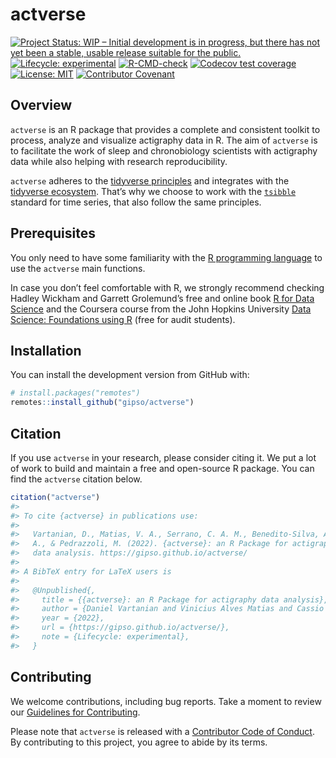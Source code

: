 
<!-- README.md is generated from README.Rmd. Please edit that file -->

# actverse

<!-- badges: start -->

[![Project Status: WIP – Initial development is in progress, but there
has not yet been a stable, usable release suitable for the
public.](https://www.repostatus.org/badges/latest/wip.svg)](https://www.repostatus.org/#wip)
[![Lifecycle:
experimental](https://img.shields.io/badge/lifecycle-experimental-orange.svg)](https://lifecycle.r-lib.org/articles/stages.html)
[![R-CMD-check](https://github.com/gipso/actverse/workflows/R-CMD-check/badge.svg)](https://github.com/gipso/actverse/actions)
[![Codecov test
coverage](https://codecov.io/gh/gipso/actverse/branch/main/graph/badge.svg)](https://app.codecov.io/gh/gipso/actverse?branch=main)
[![License:
MIT](https://img.shields.io/badge/license-MIT-green)](https://choosealicense.com/licenses/mit/)
[![Contributor
Covenant](https://img.shields.io/badge/Contributor%20Covenant-v2.0%20adopted-ff69b4.svg)](https://gipso.github.io/actverse/CODE_OF_CONDUCT.html)
<!-- badges: end -->

## Overview

`actverse` is an R package that provides a complete and consistent
toolkit to process, analyze and visualize actigraphy data in R. The aim
of `actverse` is to facilitate the work of sleep and chronobiology
scientists with actigraphy data while also helping with research
reproducibility.

`actverse` adheres to the [tidyverse
principles](https://tidyverse.tidyverse.org/articles/manifesto.html) and
integrates with the [tidyverse ecosystem](https://www.tidyverse.org/).
That’s why we choose to work with the
[`tsibble`](https://tsibble.tidyverts.org/index.html) standard for time
series, that also follow the same principles.

## Prerequisites

You only need to have some familiarity with the [R programming
language](https://www.r-project.org/) to use the `actverse` main
functions.

In case you don’t feel comfortable with R, we strongly recommend
checking Hadley Wickham and Garrett Grolemund’s free and online book [R
for Data Science](https://r4ds.had.co.nz/) and the Coursera course from
the John Hopkins University [Data Science: Foundations using
R](https://www.coursera.org/specializations/data-science-foundations-r)
(free for audit students).

## Installation

You can install the development version from GitHub with:

``` r
# install.packages("remotes")
remotes::install_github("gipso/actverse")
```

## Citation

If you use `actverse` in your research, please consider citing it. We
put a lot of work to build and maintain a free and open-source R
package. You can find the `actverse` citation below.

``` r
citation("actverse")
#> 
#> To cite {actverse} in publications use:
#> 
#>   Vartanian, D., Matias, V. A., Serrano, C. A. M., Benedito-Silva, A.
#>   A., & Pedrazzoli, M. (2022). {actverse}: an R Package for actigraphy
#>   data analysis. https://gipso.github.io/actverse/
#> 
#> A BibTeX entry for LaTeX users is
#> 
#>   @Unpublished{,
#>     title = {{actverse}: an R Package for actigraphy data analysis},
#>     author = {Daniel Vartanian and Vinicius Alves Matias and Cassio Almeida Mattos Serrano and Ana Amelia Benedito-Silva and Mario Pedrazzoli},
#>     year = {2022},
#>     url = {https://gipso.github.io/actverse/},
#>     note = {Lifecycle: experimental},
#>   }
```

## Contributing

We welcome contributions, including bug reports. Take a moment to review
our [Guidelines for
Contributing](https://gipso.github.io/actverse/CONTRIBUTING.html).

Please note that `actverse` is released with a [Contributor Code of
Conduct](https://gipso.github.io/actverse/CODE_OF_CONDUCT.html). By
contributing to this project, you agree to abide by its terms.

